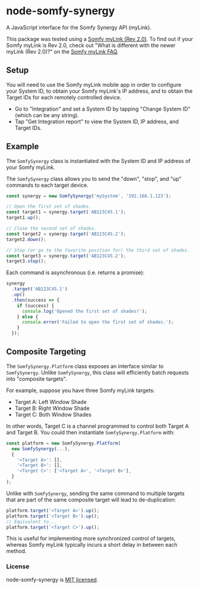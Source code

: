 # node-somfy-synergy

A JavaScript interface for the Somfy Synergy API (myLink).

This package was tested using a [Somfy myLink (Rev 2.0)](https://www.somfysystems.com/products/controls/mylink). To find out if your Somfy myLink is Rev 2.0, check out "What is different with the newer myLink (Rev 2.0)?" on the [Somfy myLink FAQ](https://www.somfysystems.com/products/controls/mylink/faq).

## Setup

You will need to use the Somfy myLink mobile app in order to configure your System ID, to obtain your Somfy myLink's IP address, and to obtain the Target IDs for each remotely controlled device.

* Go to "Integration" and set a System ID by tapping "Change System ID" (which can be any string).
* Tap "Get Integration report" to view the System ID, IP address, and Target IDs.

## Example

The `SomfySynergy` class is instantiated with the System ID and IP address of your Somfy myLink.

The `SomfySynergy` class allows you to send the "down", "stop", and "up" commands to each target device.

```js
const synergy = new SomfySynergy('mySystem', '192.168.1.123');

// Open the first set of shades.
const target1 = synergy.target('AB123C45.1');
target1.up();

// Close the second set of shades.
const target2 = synergy.target('AB123C45.2');
target2.down();

// Stop (or go to the favorite position for) the third set of shades.
const target3 = synergy.target('AB123C45.2');
target3.stop();
```

Each command is asynchronous (i.e. returns a promise):

```js
synergy
  .target('AB123C45.1')
  .up()
  .then(success => {
    if (success) {
      console.log('Opened the first set of shades!');
    } else {
      console.error('Failed to open the first set of shades.');
    }
  });
```

## Composite Targeting

The `SomfySynergy.Platform` class exposes an interface similar to `SomfySynergy`. Unlike `SomfySynergy`, this class will efficiently batch requests into "composite targets".

For example, suppose you have three Somfy myLink targets:

* Target A: Left Window Shade
* Target B: Right Window Shade
* Target C: Both Window Shades

In other words, Target C is a channel programmed to control both Target A and Target B. You could then instantiate `SomfySynergy.Platform` with:

```js
const platform = new SomfySynergy.Platform(
  new SomfySynergy(...),
  {
    '<Target A>': [],
    '<Target B>': [],
    '<Target C>': ['<Target A>', '<Target B>'],
  }
);
```

Unlike with `SomfySynergy`, sending the same command to multiple targets that are part of the same composite target will lead to de-duplication:

```js
platform.target('<Target A>').up();
platform.target('<Target B>').up();
// Equivalent to...
platform.target('<Target C>').up();
```

This is useful for implementing more synchronized control of targets, whereas Somfy myLink typically incurs a short delay in between each method.

### License

node-somfy-synergy is [MIT licensed](./LICENSE).
